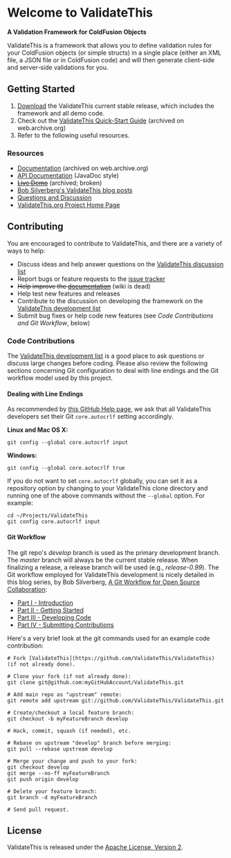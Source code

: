 # Welcome to ValidateThis

**A Validation Framework for ColdFusion Objects**

ValidateThis is a framework that allows you to define validation rules for your ColdFusion objects (or simple structs) in a single place (either an XML file, a JSON file or in ColdFusion code) and will then generate client-side and server-side validations for you.

## Getting Started

1. [Download](http://validatethis.riaforge.org/index.cfm?event=action.download) the ValidateThis current stable release, which includes the framework and all demo code.
2. Check out the [ValidateThis Quick-Start Guide](https://web.archive.org/web/20141007151527/http://www.validatethis.org/docs/wiki/QuickStart_Guide.cfm) (archived on web.archive.org)
3. Refer to the following useful resources.

### Resources

* [Documentation](https://web.archive.org/web/20141011160101/http://www.validatethis.org/docs/) (archived on web.archive.org)
* [API Documentation](http://www.validatethis.org/docs/api/) (JavaDoc style)
* ~~[Live Demo](https://web.archive.org/web/20141007151527/http://validatethis.org/validatethis/samples/FacadeDemo/index.cfm)~~ (archived; broken)
* [Bob Silverberg's ValidateThis blog posts](http://www.silverwareconsulting.com/index.cfm/ValidateThis)
* [Questions and Discussion](http://groups.google.com/group/validatethis)
* [ValidateThis.org Project Home Page](https://web.archive.org/web/20141007151527/http://www.validatethis.org/)

## Contributing

You are encouraged to contribute to ValidateThis, and there are a variety of ways to help:

* Discuss ideas and help answer questions on the [ValidateThis discussion list](http://groups.google.com/group/validatethis)
* Report bugs or feature requests to the [issue tracker](https://github.com/ValidateThis/ValidateThis/issues)
* ~~Help improve the [documentation](https://web.archive.org/web/20141007151527/http://www.validatethis.org/docs/)~~ (wiki is dead)
* Help test new features and releases
* Contribute to the discussion on developing the framework on the [ValidateThis development list](http://groups.google.com/group/validatethis-dev)
* Submit bug fixes or help code new features (see _Code Contributions and Git Workflow_, below)

### Code Contributions

The [ValidateThis development list](http://groups.google.com/group/validatethis-dev) is a good place to ask questions or discuss large changes before coding. Please also review the following sections concerning Git configuration to deal with line endings and the Git workflow model used by this project.

#### Dealing with Line Endings

As recommended by [this GitHub Help page](http://help.github.com/dealing-with-lineendings/), we ask that all ValidateThis developers set their Git `core.autocrlf` setting accordingly.

**Linux and Mac OS X:**

	git config --global core.autocrlf input

**Windows:**

	git config --global core.autocrlf true

If you do not want to set `core.autocrlf` globally, you can set it as a repository option by changing to your ValidateThis clone directory and running one of the above commands without the `--global` option. For example:

	cd ~/Projects/ValidateThis
	git config core.autocrlf input

#### Git Workflow

The git repo's _develop_ branch is used as the primary development branch. The _master_ branch will always be the current stable release. When finalizing a release, a release branch will be used (e.g., _release-0.99_). The Git workflow employed for ValidateThis development is nicely detailed in this blog series, by Bob Silverberg, [A Git Workflow for Open Source Collaboration](http://www.silverwareconsulting.com/index.cfm/Git-Workflow):

* [Part I - Introduction](http://www.silverwareconsulting.com/index.cfm/2010/9/13/A-Git-Workflow-for-Open-Source-Collaboration--Part-I--Introduction)
* [Part II - Getting Started](http://www.silverwareconsulting.com/index.cfm/2010/9/15/A-Git-Workflow-for-Open-Source-Collaboration--Part-II--Getting-Started)
* [Part III - Developing Code](http://www.silverwareconsulting.com/index.cfm/2010/9/17/A-Git-Workflow-for-Open-Source-Collaboration--Part-III--Developing-Code)
* [Part IV - Submitting Contributions](http://www.silverwareconsulting.com/index.cfm/2010/9/20/A-Git-Workflow-for-Open-Source-Collaboration--Part-IV--Submitting-Contributions)

Here's a very brief look at the git commands used for an example code contribution:

	# Fork [ValidateThis](https://github.com/ValidateThis/ValidateThis) (if not already done).

	# Clone your fork (if not already done):
	git clone git@github.com:myGitHubAccount/ValidateThis.git

	# Add main repo as "upstream" remote:
	git remote add upstream git://github.com/ValidateThis/ValidateThis.git

	# Create/checkout a local feature branch:
	git checkout -b myFeatureBranch develop

	# Hack, commit, squash (if needed), etc.

	# Rebase on upstream "develop" branch before merging:
	git pull --rebase upstream develop

	# Merge your change and push to your fork:
	git checkout develop
	git merge --no-ff myFeatureBranch
	git push origin develop

	# Delete your feature branch:
	git branch -d myFeatureBranch

	# Send pull request.

## License

ValidateThis is released under the [Apache License, Version 2](http://www.apache.org/licenses/LICENSE-2.0).

